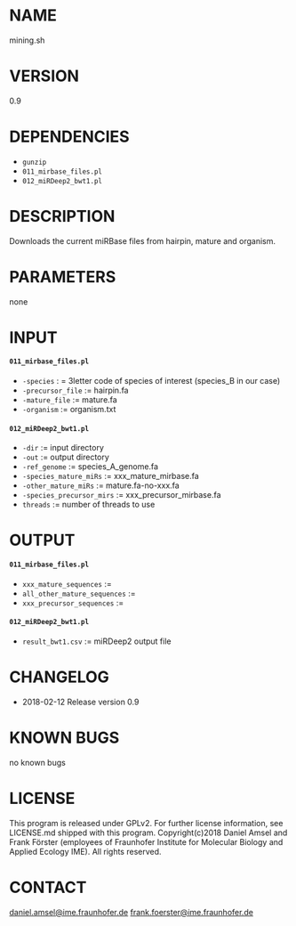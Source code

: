 # NAME
mining.sh
# VERSION
0.9
# DEPENDENCIES
- `gunzip`
- `011_mirbase_files.pl`
- `012_miRDeep2_bwt1.pl`
# DESCRIPTION
Downloads the current miRBase files from hairpin, mature and organism.

# PARAMETERS
none
# INPUT
#### `011_mirbase_files.pl`
- `-species` : = 3letter code of species of interest (species_B in our case)
- `-precursor_file` := hairpin.fa
- `-mature_file` := mature.fa
- `-organism` := organism.txt

#### `012_miRDeep2_bwt1.pl`
- `-dir` := input directory
- `-out` := output directory
- `-ref_genome` := species_A_genome.fa
- `-species_mature_miRs` := xxx_mature_mirbase.fa
- `-other_mature_miRs` := mature.fa-no-xxx.fa
- `-species_precursor_mirs` := xxx_precursor_mirbase.fa
- `threads` := number of threads to use

# OUTPUT
#### `011_mirbase_files.pl`
- `xxx_mature_sequences` := 
- `all_other_mature_sequences` :=
- `xxx_precursor_sequences` :=

#### `012_miRDeep2_bwt1.pl`
- `result_bwt1.csv` := miRDeep2 output file

# CHANGELOG
- 2018-02-12 Release version 0.9
# KNOWN BUGS
no known bugs
# LICENSE
This program is released under GPLv2. For further license information, see LICENSE.md shipped with this program.
Copyright(c)2018 Daniel Amsel and Frank Förster (employees of Fraunhofer Institute for Molecular Biology and Applied Ecology IME).
All rights reserved.
# CONTACT
daniel.amsel@ime.fraunhofer.de
frank.foerster@ime.fraunhofer.de
